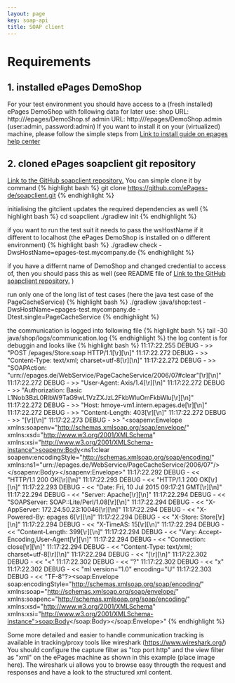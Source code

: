 ```yaml
---
layout: page
key: soap-api
title: SOAP client
---
```


# Requirements
## 1. installed ePages DemoShop
For your test environment you should have access to a (fresh installed) ePages DemoShop with following data for later use:
shop URL: http://<HOSTNAME>/epages/DemoShop.sf
admin URL: http://<HOSTNAME>/epages/DemoShop.admin (user:admin, password:admin)
If you want to install it on your (virtualized) machine, please follow the simple steps from
[Link to install guide on epages help center](http://helpcenter.epages.com/Doc/ver_6_17_26/epages/Manual/en/ePages_Installation_Guide_for_Linux.html#Basic_ePages_Installation)

## 2. cloned ePages soapclient git repository
[Link to the GitHub soapclient repository.](https://github.com/ePages-de/soapclient)
You can simple clone it by command
{% highlight bash %}
git clone https://github.com/ePages-de/soapclient.git
{% endhighlight %}

initialising the gitclient updates the required dependencies as well
{% highlight bash %}
cd soapclient
./gradlew init
{% endhighlight %}

if you want to run the test suit it needs to pass the wsHostName if it different to localhost (the ePages DemoShop is installed on o different environment)
{% highlight bash %}
./gradlew check -DwsHostName=epages-test.mycompany.de
{% endhighlight %}

if you have a differnt name of DemoShop and changed credential to access of, then you should pass this as well (see README file of [Link to the GitHub soapclient repository.](https://github.com/ePages-de/soapclient) )

run only one of the long list of test cases (here the java test case of the PageCacheService)
{% highlight bash %}
./gradlew :java/shop:test -DwsHostName=epages-test.mycompany.de -Dtest.single=PageCacheService
{% endhighlight %}

the communication is logged into following file
{% highlight bash %}
tail -30 java/shop/logs/communication.log
{% endhighlight %}
the log content is for debuggin and looks like
{% highlight bash %}
11:17:22.255 DEBUG - >> "POST /epages/Store.soap HTTP/1.1[\r][\n]"
11:17:22.272 DEBUG - >> "Content-Type: text/xml; charset=utf-8[\r][\n]"
11:17:22.272 DEBUG - >> "SOAPAction: "urn://epages.de/WebService/PageCacheService/2006/07#clear"[\r][\n]"
11:17:22.272 DEBUG - >> "User-Agent: Axis/1.4[\r][\n]"
11:17:22.272 DEBUG - >> "Authorization: Basic L1Nob3BzL0RlbW9TaG9wL1VzZXJzL2FkbWluOmFkbWlu[\r][\n]"
11:17:22.272 DEBUG - >> "Host: hmoye-vm1.intern.epages.de[\r][\n]"
11:17:22.272 DEBUG - >> "Content-Length: 403[\r][\n]"
11:17:22.272 DEBUG - >> "[\r][\n]"
11:17:22.273 DEBUG - >> "<?xml version="1.0" encoding="UTF-8"?><soapenv:Envelope xmlns:soapenv="http://schemas.xmlsoap.org/soap/envelope/" xmlns:xsd="http://www.w3.org/2001/XMLSchema" xmlns:xsi="http://www.w3.org/2001/XMLSchema-instance"><soapenv:Body><ns1:clear soapenv:encodingStyle="http://schemas.xmlsoap.org/soap/encoding/" xmlns:ns1="urn://epages.de/WebService/PageCacheService/2006/07"/></soapenv:Body></soapenv:Envelope>"
11:17:22.292 DEBUG - << "HTTP/1.1 200 OK[\r][\n]"
11:17:22.293 DEBUG - << "HTTP/1.1 200 OK[\r][\n]"
11:17:22.293 DEBUG - << "Date: Fri, 10 Jul 2015 09:17:21 GMT[\r][\n]"
11:17:22.294 DEBUG - << "Server: Apache[\r][\n]"
11:17:22.294 DEBUG - << "SOAPServer: SOAP::Lite/Perl/1.08[\r][\n]"
11:17:22.294 DEBUG - << "X-AppServer: 172.24.50.23:10046[\r][\n]"
11:17:22.294 DEBUG - << "X-Powered-By: epages 6[\r][\n]"
11:17:22.294 DEBUG - << "X-Store: Store[\r][\n]"
11:17:22.294 DEBUG - << "X-TimeAS: 15[\r][\n]"
11:17:22.294 DEBUG - << "Content-Length: 399[\r][\n]"
11:17:22.294 DEBUG - << "Vary: Accept-Encoding,User-Agent[\r][\n]"
11:17:22.294 DEBUG - << "Connection: close[\r][\n]"
11:17:22.294 DEBUG - << "Content-Type: text/xml; charset=utf-8[\r][\n]"
11:17:22.294 DEBUG - << "[\r][\n]"
11:17:22.302 DEBUG - << "<"
11:17:22.302 DEBUG - << "?"
11:17:22.302 DEBUG - << "x"
11:17:22.302 DEBUG - << "ml version="1.0" encoding="U"
11:17:22.303 DEBUG - << "TF-8"?><soap:Envelope soap:encodingStyle="http://schemas.xmlsoap.org/soap/encoding/" xmlns:soap="http://schemas.xmlsoap.org/soap/envelope/" xmlns:soapenc="http://schemas.xmlsoap.org/soap/encoding/" xmlns:xsd="http://www.w3.org/2001/XMLSchema" xmlns:xsi="http://www.w3.org/2001/XMLSchema-instance"><soap:Body><clearResponse xsi:nil="true" /></soap:Body></soap:Envelope>"
{% endhighlight %}

Some more detailed and easier to handle communication tracking is available in tracking/proxy tools like wireshark (https://www.wireshark.org/)
You should configure the capture filter as "tcp port http" and the view filter as "xml" on the ePages machine as shown in this example (place image here).
The wireshark ui allows you to browse easy througth the request and responses and have a look to the structured xml content.






